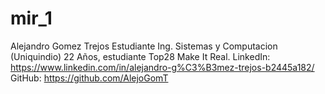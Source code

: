 # mir_1

Alejandro Gomez Trejos
Estudiante Ing. Sistemas y Computacion (Uniquindio)
22 Años, estudiante Top28 Make It Real.
LinkedIn: https://www.linkedin.com/in/alejandro-g%C3%B3mez-trejos-b2445a182/
GitHub: https://github.com/AlejoGomT 
